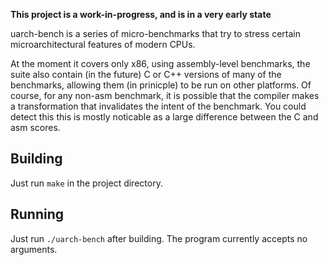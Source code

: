 **This project is a work-in-progress, and is in a very early state**

uarch-bench is a series of micro-benchmarks that try to stress certain microarchitectural features of modern CPUs.

At the moment it covers only x86, using assembly-level benchmarks, the suite also contain (in the future) C or C++ versions of 
many of the benchmarks, allowing them (in prinicple) to be run on other platforms. Of course, for any non-asm benchmark,
it is possible that the compiler makes a transformation that invalidates the intent of the benchmark. You could detect this this
is mostly noticable as a large difference between the C and asm scores.

## Building

Just run `make` in the project directory.

## Running

Just run `./uarch-bench` after building. The program currently accepts no arguments.
